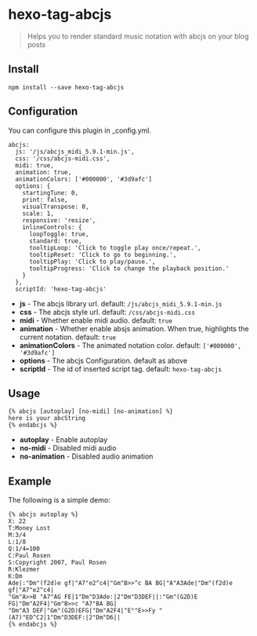# hexo-tag-abcjs

> Helps you to render standard music notation with abcjs on your blog posts

## Install

```
npm install --save hexo-tag-abcjs
```

## Configuration

You can configure this plugin in _config.yml.

```
abcjs:
  js: '/js/abcjs_midi_5.9.1-min.js',
  css: '/css/abcjs-midi.css',
  midi: true,
  animation: true,
  animationColors: ['#000000', '#3d9afc']
  options: {
    startingTune: 0,
    print: false,
    visualTranspose: 0,
    scale: 1,
    responsive: 'resize',
    inlineControls: {
      loopToggle: true,
      standard: true,
      tooltipLoop: 'Click to toggle play once/repeat.',
      tooltipReset: 'Click to go to beginning.',
      tooltipPlay: 'Click to play/pause.',
      tooltipProgress: 'Click to change the playback position.'
    }
  },
  scriptId: 'hexo-tag-abcjs'
```


* **js** - The abcjs library url. default: `/js/abcjs_midi_5.9.1-min.js`
* **css** - The abcjs style url. default: `/css/abcjs-midi.css`
* **midi** - Whether enable midi audio. default: `true`
* **animation** - Whether enable absjs animation. When true, highlights the current notation. default: `true`
* **animationColors** - The animated notation color. default: `['#000000', '#3d9afc']`
* **options** - The abcjs Configuration. default as above
* **scriptId** - The id of inserted script tag. default: `hexo-tag-abcjs`

## Usage

```
{% abcjs [autoplay] [no-midi] [no-animation] %}
here is your abcString
{% endabcjs %}
```

* **autoplay** - Enable autoplay
* **no-midi** - Disabled midi audio
* **no-animation** - Disabled audio animation

## Example

The following is a simple demo:

```
{% abcjs autoplay %}
X: 22
T:Money Lost
M:3/4
L:1/8
Q:1/4=100
C:Paul Rosen
S:Copyright 2007, Paul Rosen
R:Klezmer
K:Dm
Ade|:"Dm"(f2d)e gf|"A7"e2^c4|"Gm"B>>^c BA BG|"A"A3Ade|"Dm"(f2d)e gf|"A7"e2^c4|
"Gm"A>>B "A7"AG FE|1"Dm"D3Ade:|2"Dm"D3DEF||:"Gm"(G2D)E FG|"Dm"A2F4|"Gm"B>>c "A7"BA BG|
"Dm"A3 DEF|"Gm"(G2D)EFG|"Dm"A2F4|"E°"E>>Fy "(A7)"ED^C2|1"Dm"D3DEF:|2"Dm"D6||
{% endabcjs %}
```